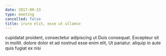 ```yaml
---
date: 2017-09-23
type: meeting
cancelled: false
title: irure elit, esse ut ullamco
---
```

cupidatat proident, consectetur adipiscing ut Duis consequat. Excepteur sit in mollit. dolore dolor et ad nostrud esse enim elit, Ut pariatur. aliquip in aute quis fugiat ex nisi